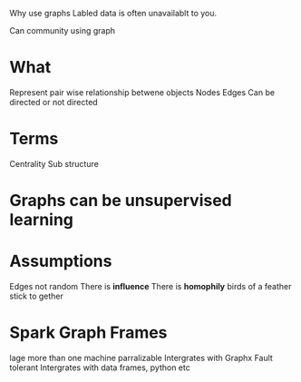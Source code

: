 Why use graphs
Labled data is often unavailablt to you.

Can community using graph 

# What 
Represent pair wise relationship betwene objects
Nodes
Edges
Can be directed or not directed


# Terms
Centrality
Sub structure


# Graphs can be unsupervised learning

# Assumptions
Edges not random
    There is **influence**
    There is **homophily** birds of a feather stick to gether

# Spark Graph Frames
lage more than one machine
parralizable
Intergrates with Graphx
Fault tolerant
Intergrates with data frames, python etc
    

